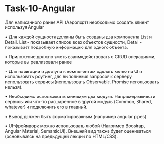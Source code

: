 # Task-10-Angular
Для написанного ранее API (Аэропорт) необходимо создать клиент используя Angular

• Для каждой сущности должны быть созданы два компонента List и Detail. List - показывает список всех объектов сущности, Detail - показывает подробную информацию для одного объекта.

• Приложение должно уметь взаимодействовать с CRUD операциями, которые вы реализовали ранее

• Для навигации и доступа к компонентам сделать меню на UI и использовать роутинг, для выполнения запросов к серверу использовать сервисы (использовать Observable. Promise использовать нельзя).

• Необходимо использовать минимум два модуля. Например вынести сервисы или что-то расшаренное в другой модуль (Common, Shared, whatever) и подключить его в главный.

• Вывод должен быть форматированным (например angular pipes)

• UI-фреймворк можно использовать любой (Например Boostrap, Angular Material, SemanticUI). Внешний вид также будет оцениваться (основываясь на предыдущей лекции по HTML/CSS).
